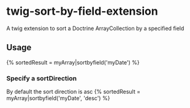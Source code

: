 # twig-sort-by-field-extension
A twig extension to sort a Doctrine ArrayCollection by a specified field

## Usage
{% sortedResult = myArray|sortbyfield('myDate') %}

### Specify a sortDirection
By default the sort direction is asc
{% sortedResult = myArray|sortbyfield('myDate', 'desc') %}
